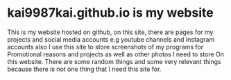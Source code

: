 # kai9987kai.github.io is my website 

This is my website hosted on github, on this site, there are pages for my projects and social media accounts e.g youtube channels and Instagram accounts also I use this site to store screenshots of my programs for Promotional reasons and projects as well as other photos I need to store On this website. There are some random things and some very relevant things because there is not one thing that I need this site for.

